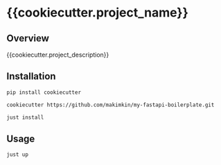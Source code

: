 # {{cookiecutter.project_name}}

## Overview

{{cookiecutter.project_description}}

## Installation

```bash
pip install cookiecutter
```

```bash
cookiecutter https://github.com/makimkin/my-fastapi-boilerplate.git
```

```bash
just install
```

## Usage

```bash
just up
```
